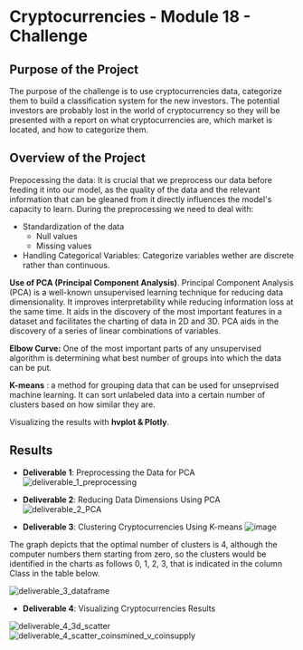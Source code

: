 # Cryptocurrencies - Module 18 - Challenge

## Purpose of the Project

The purpose of the challenge is to use cryptocurrencies data, categorize them to build a classification system for the new investors. The potential investors are probably lost in the world of cryptocurrency so they will be presented with a report on what cryptocurrencies are, which market is located, and how to categorize them.

## Overview of the Project

Prepocessing the data: It is crucial that we preprocess our data before feeding it into our model, as the quality of the data and the relevant information that can be gleaned from it directly influences the model's capacity to learn. During the preprocessing we need to deal with:

- Standardization of the data
  - Null values
  - Missing values
- Handling Categorical Variables: Categorize variables wether are discrete rather than continuous. 

**Use of PCA (Principal Component Analysis)**. Principal Component Analysis (PCA) is a well-known unsupervised learning technique for reducing data dimensionality. It improves interpretability while reducing information loss at the same time. It aids in the discovery of the most important features in a dataset and facilitates the charting of data in 2D and 3D. PCA aids in the discovery of a series of linear combinations of variables.

**Elbow Curve:** One of the most important parts of any unsupervised algorithm is determining what best number of groups into which the data can be put. 

**K-means** : a method for grouping data that can be used for unseprvised machine learning. It can sort unlabeled data into a certain number of clusters based on how similar they are.

Visualizing the results with **hvplot & Plotly**.

## Results

- **Deliverable 1**: Preprocessing the Data for PCA
![deliverable_1_preprocessing](https://user-images.githubusercontent.com/88510296/146452861-2befb576-e085-40c5-8c03-834bf0980e44.png)

- **Deliverable 2**: Reducing Data Dimensions Using PCA
![deliverable_2_PCA](https://user-images.githubusercontent.com/88510296/146452881-46cec9ad-21fe-4d1f-a50d-8862002ec05c.png)


- **Deliverable 3**: Clustering Cryptocurrencies Using K-means
![image](https://user-images.githubusercontent.com/98929742/175828002-71432e25-7b85-4bbb-8fe9-662b53b17f4a.png)

The graph depicts that the optimal number of clusters is 4, although the computer numbers them starting from zero, so the clusters would be identified in the charts as follows 0, 1, 2, 3, that is indicated in the column Class in the table below.

![deliverable_3_dataframe](https://user-images.githubusercontent.com/88510296/146452900-3760f27c-9187-4fc1-ae96-310a22c12b65.png)

- **Deliverable 4**: Visualizing Cryptocurrencies Results

![deliverable_4_3d_scatter](https://user-images.githubusercontent.com/88510296/146452943-13fc35fb-8964-43dc-8010-ef7a6a26eae5.png)
![deliverable_4_scatter_coinsmined_v_coinsupply](https://user-images.githubusercontent.com/88510296/146452966-3a1b5c0a-10b4-42a8-8232-3d250fff3c00.png)


